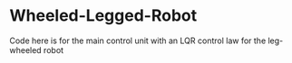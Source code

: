 # Wheeled-Legged-Robot

Code here is for the main control unit with an LQR control law for the leg-wheeled robot
